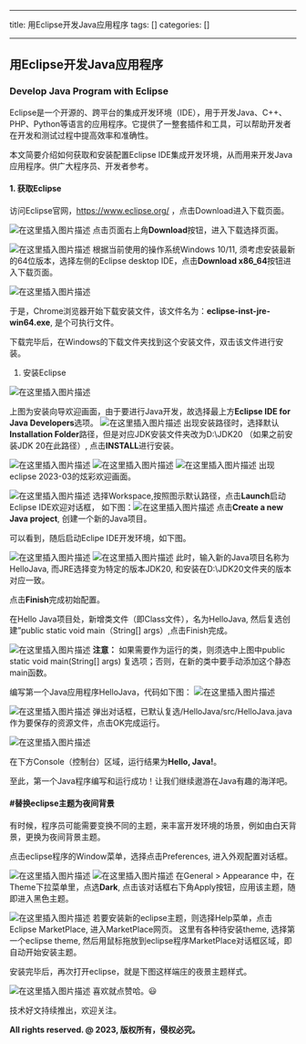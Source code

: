 
--- 
title:  用Eclipse开发Java应用程序 
tags: []
categories: [] 

---
## 用Eclipse开发Java应用程序

### Develop Java Program with Eclipse

>  
 Eclipse是一个开源的、跨平台的集成开发环境（IDE），用于开发Java、C++、PHP、Python等语言的应用程序。它提供了一整套插件和工具，可以帮助开发者在开发和测试过程中提高效率和准确性。 


本文简要介绍如何获取和安装配置Eclipse IDE集成开发环境，从而用来开发Java应用程序。供广大程序员、开发者参考。

#### 1. 获取Eclipse

访问Eclipse官网，https://www.eclipse.org/ ，点击Download进入下载页面。

<img src="https://img-blog.csdnimg.cn/f3930e22bd5545fdae7b1209c5a7104b.png" alt="在这里插入图片描述"> 点击页面右上角**Download**按钮，进入下载选择页面。

<img src="https://img-blog.csdnimg.cn/dc65ce03b2be4a9c9ee00ecda737e809.png" alt="在这里插入图片描述"> 根据当前使用的操作系统Windows 10/11, 须考虑安装最新的64位版本，选择左侧的Eclipse desktop IDE，点击**Download x86_64**按钮进入下载页面。

<img src="https://img-blog.csdnimg.cn/e3d78837f2f44aacbdc763e863d55917.png" alt="在这里插入图片描述">

于是，Chrome浏览器开始下载安装文件，该文件名为：**eclipse-inst-jre-win64.exe**, 是个可执行文件。

下载完毕后，在Windows的下载文件夹找到这个安装文件，双击该文件进行安装。
1. 安装Eclipse
<img src="https://img-blog.csdnimg.cn/d4aa63ca82ad4afca1e4ee5967a6c294.png" alt="在这里插入图片描述">

上图为安装向导欢迎画面，由于要进行Java开发，故选择最上方**Eclipse IDE for Java Developers**选项。 <img src="https://img-blog.csdnimg.cn/eb2263ae2a164c1fb71035d38f33a41c.png" alt="在这里插入图片描述"> 出现安装路径时，选择默认**Installation Folder**路径，但是对应JDK安装文件夹改为D:\JDK20 （如果之前安装JDK 20在此路径）, 点击**INSTALL**进行安装。

<img src="https://img-blog.csdnimg.cn/4a283688f14d4591882e6e304d93cf45.png" alt="在这里插入图片描述"> <img src="https://img-blog.csdnimg.cn/9bbf9bf2cbf44fa381edc5c24bbbb939.png" alt="在这里插入图片描述"> <img src="https://img-blog.csdnimg.cn/3ac38f123cb84822b30e91388781331d.png" alt="在这里插入图片描述"> 出现eclipse 2023-03的炫彩欢迎画面。

<img src="https://img-blog.csdnimg.cn/f50b8b9ec5884d768eceeeff7655ba15.png" alt="在这里插入图片描述"> 选择Workspace,按照图示默认路径，点击**Launch**启动 Eclipse IDE欢迎对话框， 如下图：<img src="https://img-blog.csdnimg.cn/eb7ba020809443a2b6a9be7cc8ed3312.png" alt="在这里插入图片描述"> 点击**Create a new Java project**, 创建一个新的Java项目。

可以看到，随后启动Eclipe IDE开发环境，如下图。

<img src="https://img-blog.csdnimg.cn/886cea944a5646249e9bf7f762bc787e.png" alt="在这里插入图片描述"> <img src="https://img-blog.csdnimg.cn/3ee95027235e4aedb6f415540f95a24d.png" alt="在这里插入图片描述"> 此时，输入新的Java项目名称为HelloJava, 而JRE选择变为特定的版本JDK20, 和安装在D:\JDK20文件夹的版本对应一致。

点击**Finish**完成初始配置。

在Hello Java项目处，新增类文件（即Class文件），名为HelloJava, 然后复选创建”public static void main（String[] args）,点击Finish完成。

<img src="https://img-blog.csdnimg.cn/71ebfa1867ee45a6ade55cceeed76dce.png" alt="在这里插入图片描述"> **注意：** 如果需要作为运行的类，则须选中上图中public static void main(String[] args) 复选项；否则，在新的类中要手动添加这个静态main函数。

编写第一个Java应用程序HelloJava，代码如下图： <img src="https://img-blog.csdnimg.cn/81dd15edee2142b5bec7191418947543.png" alt="在这里插入图片描述">

<img src="https://img-blog.csdnimg.cn/c7f2b6cf80e04d5fa5c71285a30a85fa.png" alt="在这里插入图片描述"> 弹出对话框，已默认复选/HelloJava/src/HelloJava.java作为要保存的资源文件，点击OK完成运行。

<img src="https://img-blog.csdnimg.cn/92ca4efd882147ee862016148c13c1c2.png" alt="在这里插入图片描述">

在下方Console（控制台）区域，运行结果为**Hello, Java!**。

至此，第一个Java程序编写和运行成功！让我们继续遨游在Java有趣的海洋吧。

#### #替换eclipse主题为夜间背景

有时候，程序员可能需要变换不同的主题，来丰富开发环境的场景，例如由白天背景，更换为夜间背景主题。

点击eclipse程序的Window菜单，选择点击Preferences, 进入外观配置对话框。

<img src="https://img-blog.csdnimg.cn/29a8c1e6fa54420fb31464a93eb18a71.png" alt="在这里插入图片描述"> <img src="https://img-blog.csdnimg.cn/a7fc981c2faa463e905a88c8da5516b8.png" alt="在这里插入图片描述"> 在General &gt; Appearance 中，在Theme下拉菜单里，点选**Dark**, 点击该对话框右下角Apply按钮，应用该主题，随即进入黑色主题。

<img src="https://img-blog.csdnimg.cn/c89ad4627a1344b9ad4933c40fa99123.png" alt="在这里插入图片描述"> 若要安装新的eclipse主题，则选择Help菜单，点击Eclipse MarketPlace, 进入MarketPlace网页。 这里有各种待安装theme, 选择第一个eclipse theme, 然后用鼠标拖放到eclipse程序MarketPlace对话框区域，即自动开始安装主题。

安装完毕后，再次打开eclipse，就是下图这样端庄的夜景主题样式。

<img src="https://img-blog.csdnimg.cn/890bd14f7d3c41fd8243ce1f189d2939.png" alt="在这里插入图片描述"> 喜欢就点赞哈。😃

技术好文持续推出，欢迎关注。

**All rights reserved. @ 2023, 版权所有，侵权必究。**

